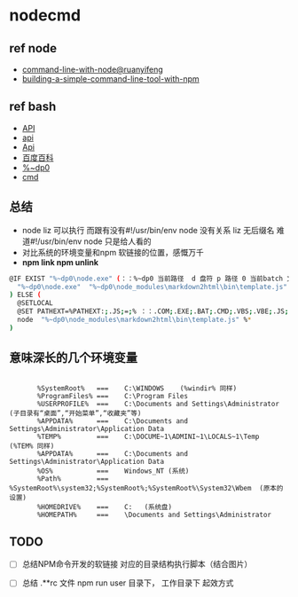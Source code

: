 # nodecmd

## ref node
- [command-line-with-node@ruanyifeng](http://www.ruanyifeng.com/blog/2015/05/command-line-with-node.html)
- [building-a-simple-command-line-tool-with-npm](http://blog.npmjs.org/post/118810260230/building-a-simple-command-line-tool-with-npm)
## ref bash
- [API](http://www.cnblogs.com/SunShineYPH/archive/2011/12/13/2285570.html)
- [api](http://www.cnblogs.com/Greensun/archive/2008/07/25/1251788.html)
- [Api](http://blog.csdn.net/junmuzi/article/details/12239303)
- [百度百科](http://baike.baidu.com/subview/283786/283786.htm)
- [%~dp0](http://blog.csdn.net/lightyearwp/article/details/2778677)
- [cmd](http://www.jb51.net/article/11287.htm)
## 总结
- node liz 可以执行 而跟有没有#!/usr/bin/env node 没有关系  liz 无后缀名  难道#!/usr/bin/env node 只是给人看的
- 对比系统的环境变量和npm 软链接的位置，感慨万千
- **npm link npm unlink**
```bash
@IF EXIST "%~dp0\node.exe" (：：%~dp0 当前路径  d 盘符 p 路径 0 当前batch 文件 （合起来就是获取当前文件的路径）
  "%~dp0\node.exe"  "%~dp0\node_modules\markdown2html\bin\template.js" %*
) ELSE (
  @SETLOCAL
  @SET PATHEXT=%PATHEXT:;.JS;=;% ：：.COM;.EXE;.BAT;.CMD;.VBS;.VBE;.JS;.JSE;.WSF;.WSH;.MSC  每个后缀名的执行顺序 run cmd  === run cmd.exe ping.exe ........
  node  "%~dp0\node_modules\markdown2html\bin\template.js" %*
)
```
## 意味深长的几个环境变量
```

       %SystemRoot%   ===    C:\WINDOWS    (%windir% 同样)
       %ProgramFiles% ===    C:\Program Files
       %USERPROFILE%  ===    C:\Documents and Settings\Administrator  (子目录有“桌面”,“开始菜单”,“收藏夹”等)
       %APPDATA%      ===    C:\Documents and Settings\Administrator\Application Data
       %TEMP%         ===    C:\DOCUME~1\ADMINI~1\LOCALS~1\Temp  (%TEM% 同样)
       %APPDATA%      ===    C:\Documents and Settings\Administrator\Application Data
       %OS%           ===    Windows_NT (系统)
       %Path%         ===    %SystemRoot%\system32;%SystemRoot%;%SystemRoot%\System32\Wbem  (原本的设置)
       %HOMEDRIVE%    ===    C:   (系统盘)
       %HOMEPATH%     ===    \Documents and Settings\Administrator
```
## TODO
-[ ] 总结NPM命令开发的软链接 对应的目录结构执行脚本（结合图片）

-[ ] 总结 .**rc 文件 npm run user 目录下， 工作目录下 起效方式